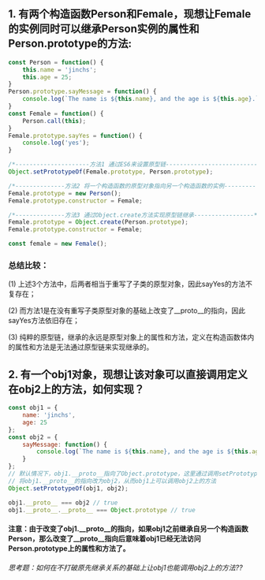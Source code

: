 ## 1. 有两个构造函数Person和Female，现想让Female的实例同时可以继承Person实例的属性和Person.prototype的方法:

```js
const Person = function() {
	this.name = 'jinchs';
	this.age = 25;
}
Person.prototype.sayMessage = function() {
	console.log(`The name is ${this.name}, and the age is ${this.age}.`);
}
const Female = function() {
	Person.call(this);
}
Female.prototype.sayYes = function() {
	console.log('yes');
}

/*---------------------方法1 通过ES6来设置原型链--------------------------*/
Object.setPrototypeOf(Female.prototype, Person.prototype);

/*--------------方法2 将一个构造函数的原型对象指向另一个构造函数的实例-----------------*/
Female.prototype = new Person();
Female.prototype.constructor = Female;

/*--------------方法3 通过Object.create方法实现原型链继承-----------------*/
Female.prototype = Object.create(Person.prototype);
Female.prototype.constructor = Female;

const female = new Female();
```

### 总结比较：

(1) 上述3个方法中，后两者相当于重写了子类的原型对象，因此sayYes的方法不复存在；  

(2) 而方法1是在没有重写子类原型对象的基础上改变了\_\_proto\_\_的指向，因此sayYes方法依旧存在；  

(3) 纯粹的原型链，继承的永远是原型对象上的属性和方法，定义在构造函数体内的属性和方法是无法通过原型链来实现继承的。  

## 2. 有一个obj1对象，现想让该对象可以直接调用定义在obj2上的方法，如何实现？

```js
const obj1 = {
	name: 'jinchs',
	age: 25
};
const obj2 = {
	sayMessage: function() {
		console.log(`The name is ${this.name}, and the age is ${this.age}.`);
	}
};
// 默认情况下，obj1.__proto__指向了Object.prototype，这里通过调用setPrototypeOf的方法，
// 将obj1.__proto__的指向改为obj2，从而obj1上可以调用obj2上的方法
Object.setPrototypeOf(obj1, obj2);

obj1.__proto__ === obj2 // true
obj1.__proto__.__proto__ === Object.prototype // true
```

#### 注意：由于改变了obj1.\_\_proto\_\_的指向，如果obj1之前继承自另一个构造函数Person，那么改变了\_\_proto\_\_指向后意味着obj1已经无法访问Person.prototype上的属性和方法了。

_思考题：如何在不打破原先继承关系的基础上让obj1也能调用obj2上的方法??_



